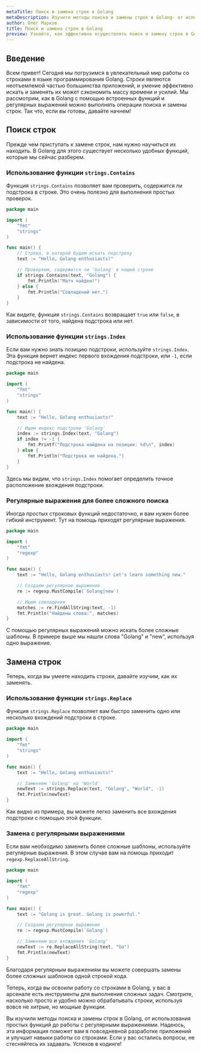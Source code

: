 ```yaml
---
metaTitle: Поиск и замена строк в Golang
metaDescription: Изучите методы поиска и замены строк в Golang- от использования простых функций до работы с регулярными выражениями- и улучшите ваши навыки работы со строками
author: Олег Марков
title: Поиск и замена строк в Golang
preview: Узнайте, как эффективно осуществлять поиск и замену строк в Golang- используя встроенные функции и регулярные выражения для достижения лучших результатов
---
```


## Введение

Всем привет! Сегодня мы погрузимся в увлекательный мир работы со строками в языке программирования Golang. Строки являются неотъемлемой частью большинства приложений, и умение эффективно искать и заменять их может сэкономить массу времени и усилий. Мы рассмотрим, как в Golang с помощью встроенных функций и регулярных выражений можно выполнять операции поиска и замены строк. Так что, если вы готовы, давайте начнем!

## Поиск строк

Прежде чем приступать к замене строк, нам нужно научиться их находить. В Golang для этого существует несколько удобных функций, которые мы сейчас разберем.

### Использование функции `strings.Contains`

Функция `strings.Contains` позволяет вам проверить, содержится ли подстрока в строке. Это очень полезно для выполнения простых проверок.

```go
package main

import (
	"fmt"
	"strings"
)

func main() {
	// Строка, в которой будем искать подстроку
	text := "Hello, Golang enthusiasts!"

	// Проверяем, содержится ли 'Golang' в нашей строке
	if strings.Contains(text, "Golang") {
		fmt.Println("Матч найден!")
	} else {
		fmt.Println("Совпадений нет.")
	}
}
```

Как видите, функция `strings.Contains` возвращает `true` или `false`, в зависимости от того, найдена подстрока или нет.

### Использование функции `strings.Index`

Если вам нужно знать позицию подстроки, используйте `strings.Index`. Эта функция вернет индекс первого вхождения подстроки, или `-1`, если подстрока не найдена.

```go
package main

import (
	"fmt"
	"strings"
)

func main() {
	text := "Hello, Golang enthusiasts!"

	// Ищем индекс подстроки 'Golang'
	index := strings.Index(text, "Golang")
	if index != -1 {
		fmt.Printf("Подстрока найдена на позиции: %d\n", index)
	} else {
		fmt.Println("Подстрока не найдена.")
	}
}
```

Здесь мы видим, что `strings.Index` помогает определить точное расположение вхождения подстроки.

### Регулярные выражения для более сложного поиска

Иногда простых строковых функций недостаточно, и вам нужен более гибкий инструмент. Тут на помощь приходят регулярные выражения.

```go
package main

import (
	"fmt"
	"regexp"
)

func main() {
	text := "Hello, Golang enthusiasts! Let's learn something new."

	// Создаем регулярное выражение
	re := regexp.MustCompile(`Golang|new`)

	// Ищем совпадения
	matches := re.FindAllString(text, -1)
	fmt.Println("Найдены слова:", matches)
}
```

С помощью регулярных выражений можно искать более сложные шаблоны. В примере выше мы нашли слова "Golang" и "new", используя одно выражение.

## Замена строк

Теперь, когда вы умеете находить строки, давайте изучим, как их заменять.

### Использование функции `strings.Replace`

Функция `strings.Replace` позволяет вам быстро заменить одно или несколько вхождений подстроки в строке.

```go
package main

import (
	"fmt"
	"strings"
)

func main() {
	text := "Hello, Golang enthusiasts!"

	// Заменяем 'Golang' на 'World'
	newText := strings.Replace(text, "Golang", "World", -1)
	fmt.Println(newText)
}
```

Как видно из примера, вы можете легко заменить все вхождения подстроки с помощью этой функции.

### Замена с регулярными выражениями

Если вам необходимо заменить более сложные шаблоны, используйте регулярные выражения. В этом случае вам на помощь приходит `regexp.ReplaceAllString`.

```go
package main

import (
	"fmt"
	"regexp"
)

func main() {
	text := "Golang is great. Golang is powerful."

	// Создаем регулярное выражение
	re := regexp.MustCompile(`Golang`)

	// Заменяем все вхождения 'Golang'
	newText := re.ReplaceAllString(text, "Go")
	fmt.Println(newText)
}
```

Благодаря регулярным выражениям вы можете совершать замены более сложных шаблонов одной строкой кода.

Теперь, когда вы освоили работу со строками в Golang, у вас в арсенале есть инструменты для выполнения сложных задач. Смотрите, насколько просто и удобно можно обрабатывать строки, используя вовсе не хитрые, но мощные функции.

Вы изучили методы поиска и замены строк в Golang, от использования простых функций до работы с регулярными выражениями. Надеюсь, эта информация поможет вам в повседневной разработке приложений и улучшит навыки работы со строками. Если у вас остались вопросы, не стесняйтесь их задавать. Успехов в кодинге!